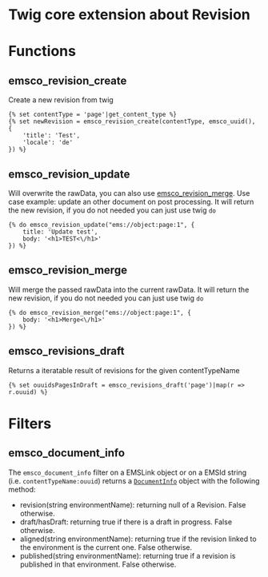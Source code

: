 # Twig core extension about Revision

# Functions

## emsco_revision_create
Create a new revision from twig

```twig
{% set contentType = 'page'|get_content_type %}
{% set newRevision = emsco_revision_create(contentType, emsco_uuid(), {
    'title': 'Test',
    'locale': 'de'
}) %}
```

## emsco_revision_update
Will overwrite the rawData, you can also use [emsco_revision_merge](#emsco_revision_merge).
Use case example: update an other document on post processing.
It will return the new revision, if you do not needed you can just use twig ``do``

```twig
{% do emsco_revision_update("ems://object:page:1", {
    title: 'Update test',
    body: '<h1>TEST<\/h1>'  
}) %}
```

## emsco_revision_merge
Will merge the passed rawData into the current rawData.
It will return the new revision, if you do not needed you can just use twig ``do``

```twig
{% do emsco_revision_merge("ems://object:page:1", {
    body: '<h1>Merge<\/h1>'  
}) %}
```

## emsco_revisions_draft

Returns a iteratable result of revisions for the given contentTypeName

```twig
{% set ouuidsPagesInDraft = emsco_revisions_draft('page')|map(r => r.ouuid) %}
```

# Filters

## emsco_document_info

The `emsco_document_info` filter on a EMSLink object or on a EMSId string (i.e. `contentTypeName:ouuid`) returns a [`DocumentInfo`](../../src/Common/DocumentInfo.php) object with the following method:
 - revision(string environmentName): returning null of a Revision. False otherwise.
 - draft/hasDraft: returning true if there is a draft in progress. False otherwise.
 - aligned(string environmentName): returning true if the revision linked to the environment is the current one. False otherwise.
 - published(string environmentName): returning true if a revision is published in that environment. False otherwise.
